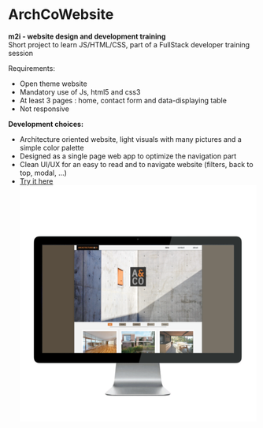 # ArchCoWebsite  
**m2i - website design and development training**  
Short project to learn JS/HTML/CSS, part of a FullStack developer training session  

Requirements:
- Open theme website
- Mandatory use of Js, html5 and css3
- At least 3 pages : home, contact form and data-displaying table
- Not responsive  

**Development choices:**
- Architecture oriented website, light visuals with many pictures and a simple color palette 
- Designed as a single page web app to optimize the navigation part  
- Clean UI/UX for an easy to read and to navigate website (filters, back to top, modal, ...)
- [Try it here](https://nicotro.github.io/ArchCoWebsite/)
![Home page preview](/ArchCoWebsite_cover.png)

